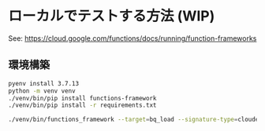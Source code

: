 # ローカルでテストする方法 (WIP)

See: https://cloud.google.com/functions/docs/running/function-frameworks

## 環境構築

```sh
pyenv install 3.7.13
python -m venv venv
./venv/bin/pip install functions-framework 
./venv/bin/pip install -r requirements.txt  
```

```sh
./venv/bin/functions_framework --target=bq_load --signature-type=cloudevent  
```
